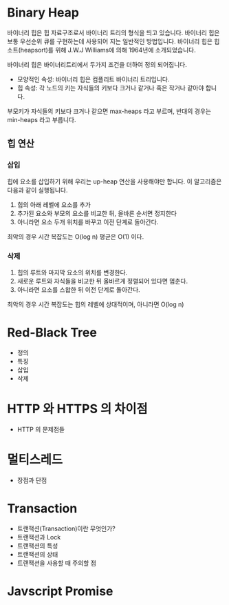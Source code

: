 # Binary Heap

바이너리 힙은 힙 자료구조로서 바이너리 트리의 형식을 띄고 있습니다. 바이너리 힙은 보통 우선순위 큐를 구현하는데 사용되어 지는 일반적인 방법입니다. 바이너리 힙은 힙소트(heapsort)를 위해 J.W.J Williams에 의해 1964년에 소개되었습니다.

바이너리 힙은 바이너리트리에서 두가지 조건을 더하여 정의 되어집니다.

- 모양적인 속성: 바이너리 힙은 컴플리트 바이너리 트리입니다. 
- 힙 속성: 각 노드의 키는 자식들의 키보다 크거나 같거나 혹은 작거나 같아야 합니다. 

부모키가 자식들의 키보다 크거나 같으면 max-heaps 라고 부르며, 반대의 경우는 min-heaps 라고 부릅니다. 

## 힙 연산

### 삽입

힙에 요소를 삽입하기 위해 우리는 up-heap 연산을 사용해야만 합니다. 이 알고리즘은 다음과 같이 실행됩니다.

1. 힙의 아래 레벨에 요소를 추가
2. 추가된 요소와 부모의 요소를 비교한 뒤, 올바른 순서면 정지한다
3. 아니라면 요소 두개 위치를 바꾸고 이전 단계로 돌아간다. 

최악의 경우 시간 복잡도는 O(log n) 평균은 O(1) 이다.

### 삭제

1. 힙의 루트와 마지막 요소의 위치를 변경한다.
2. 새로운 루트와 자식들을 비교한 뒤 올바르게 정렬되어 있다면 멈춘다.
3. 아니라면 요소를 스왑한 뒤 이전 단계로 돌아간다.

최악의 경우 시간 복잡도는 힙의 레벨에 상대적이며, 아니라면 O(log n)

# Red-Black Tree

- 정의
- 특징
- 삽입
- 삭제

# HTTP 와 HTTPS 의 차이점

- HTTP 의 문제점들

# 멀티스레드

- 장점과 단점

# Transaction

- 트랜잭션(Transaction)이란 무엇인가?
- 트랜잭션과 Lock
- 트랜잭션의 특성
- 트랜잭션의 상태
- 트랜잭션을 사용할 때 주의할 점

# Javscript Promise

